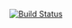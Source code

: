 [![Build Status](https://travis-ci.org/YOUR_NAME/tdd-boilerplate.png?branch=master)](https://travis-ci.org/YOUR_NAME/tdd-boilerplate)

